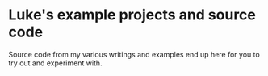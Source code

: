 # Luke's example projects and source code

Source code from my various writings and examples end up here for you to try out and experiment with.
